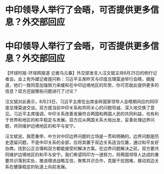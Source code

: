 # 中印领导人举行了会晤，可否提供更多信息？外交部回应

# 中印领导人举行了会晤，可否提供更多信息？外交部回应

【环球时报-环球网报道
记者乌元春】外交部发言人汪文斌主持8月25日的例行记者会。会上有外媒记者提问称：习近平主席昨天与印度总理莫迪举行会晤，据报道，他们一致同意加强努力来缓和在中印边境地区的形势，你可否就此提供更多的信息？双方还就哪些问题进行了讨论？

汪文斌对此表示，8月23日，习近平主席在出席金砖国家领导人会晤期间应约同印度总理莫迪交谈。双方就当前中印关系和共同关心的问题坦诚、深入地交换了意见。习近平主席强调，中印关系改善发展符合两国和两国人民的共同利益，也有利于世界和地区的和平稳定与发展。双方应从两国关系大局出发，妥善处理边界问题，共同维护边境地区的和平与安宁。

汪文斌说，我愿重申，中方对中印边界问题的立场是一贯和明确的。边界问题是历史遗留问题，不是中印关系的全部，应将其置于双边关系适当位置，通过和平友好协商，找到公正合理和双方都能接受的解决方案。在边界问题解决之前，双方要共同维护边境地区的和平与安宁。我们希望同印方一道努力，将两国领导人达成的重要共识落到实处，推进增进战略互信，聚焦共识合作，克服干扰困难，推动双边关系在健康稳定的轨道上向前发展。

